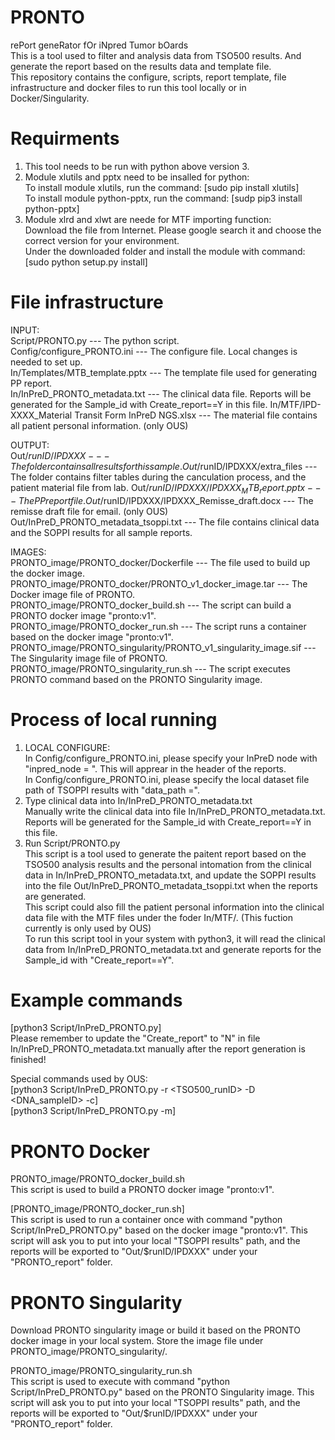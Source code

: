 # PRONTO
rePort geneRator fOr iNpred Tumor bOards    
This is a tool used to filter and analysis data from TSO500 results. And generate the report based on the results data and template file.        
This repository contains the configure, scripts, report template, file infrastructure and docker files to run this tool locally or in Docker/Singularity.

# Requirments
1. This tool needs to be run with python above version 3.
2. Module xlutils and pptx need to be insalled for python:                                                                                                       
To install module xlutils, run the command: [sudo pip install xlutils]                                                                      
To install module python-pptx, run the command: [sudp pip3 install python-pptx]                         
3. Module xlrd and xlwt are neede for MTF importing function:                          
Download the file from Internet. Please google search it and choose the correct version for your environment.                   
Under the downloaded folder and install the module with command: [sudo python setup.py install]

# File infrastructure
INPUT:                                      
Script/PRONTO.py                                    ---  The python script.                                                  
Config/configure_PRONTO.ini                         ---  The configure file. Local changes is needed to set up.                                        
In/Templates/MTB_template.pptx                      ---  The template file used for generating PP report.                                                      
In/InPreD_PRONTO_metadata.txt                       ---  The clinical data file. Reports will be generated for the Sample_id with Create_report==Y in this file. 
In/MTF/IPD-XXXX_Material Transit Form InPreD NGS.xlsx	---  The material file contains all patient personal information. (only OUS)                              

OUTPUT:                  
Out/$runID/IPDXXX					                          --- The folder contains all results for this sample.                       
Out/$runID/IPDXXX/extra_files				                --- The folder contains filter tables during the canculation process, and the patient material file from lab.
Out/$runID/IPDXXX/IPDXXX_MTB_report.pptx		        --- The PP report file.                       
Out/$runID/IPDXXX/IPDXXX_Remisse_draft.docx		      --- The remisse draft file for email. (only OUS)                         
Out/InPreD_PRONTO_metadata_tsoppi.txt			          --- The file contains clinical data and the SOPPI results for all sample reports.              

IMAGES:                  
PRONTO_image/PRONTO_docker/Dockerfile                           --- The file used to build up the docker image.                
PRONTO_image/PRONTO_docker/PRONTO_v1_docker_image.tar           --- The Docker image file of PRONTO.                      
PRONTO_image/PRONTO_docker_build.sh                             --- The script can build a PRONTO docker image "pronto:v1".              
PRONTO_image/PRONTO_docker_run.sh                               --- The script runs a container based on the docker image "pronto:v1".             
PRONTO_image/PRONTO_singularity/PRONTO_v1_singularity_image.sif --- The Singularity image file of PRONTO.                         
PRONTO_image/PRONTO_singularity_run.sh                          --- The script executes PRONTO command based on the PRONTO Singularity image.      

# Process of local running
1. LOCAL CONFIGURE:                       
In Config/configure_PRONTO.ini, please specify your InPreD node with "inpred_node = ". This will apprear in the header of the reports.               
In Config/configure_PRONTO.ini, please specify the local dataset file path of TSOPPI results with "data_path =".                         
2. Type clinical data into In/InPreD_PRONTO_metadata.txt                       
Manually write the clinical data into file In/InPreD_PRONTO_metadata.txt. Reports will be generated for the Sample_id with Create_report==Y in this file.     
3. Run Script/PRONTO.py                               
This script is a tool used to generate the paitent report based on the TSO500 analysis results and the personal intomation from the clinical data in In/InPreD_PRONTO_metadata.txt, and update the SOPPI results into the file Out/InPreD_PRONTO_metadata_tsoppi.txt when the reports are generated.          
This script could also fill the patient personal information into the clinical data file with the MTF files under the foder In/MTF/. (This fuction currently is only used by OUS)                                                                
To run this script tool in your system with python3, it will read the clinical data from In/InPreD_PRONTO_metadata.txt and generate reports for the Sample_id with "Create_report==Y".                            

# Example commands
[python3 Script/InPreD_PRONTO.py]                                           
Please remember to update the "Create_report" to "N" in file In/InPreD_PRONTO_metadata.txt manually after the report generation is finished!             

Special commands used by OUS:                                                
[python3 Script/InPreD_PRONTO.py -r <TSO500_runID> -D <DNA_sampleID> -c]                                                 
[python3 Script/InPreD_PRONTO.py -m]

# PRONTO Docker
PRONTO_image/PRONTO_docker_build.sh                                                 
This script is used to build a PRONTO docker image "pronto:v1".                                    

[PRONTO_image/PRONTO_docker_run.sh]                                                     
This script is used to run a container once with command "python Script/InPreD_PRONTO.py" based on the docker image "pronto:v1". This script will ask you to put into your local "TSOPPI results" path, and the reports will be exported to "Out/$runID/IPDXXX" under your "PRONTO_report" folder.              

# PRONTO Singularity
Download PRONTO singularity image or build it based on the PRONTO docker image in your local system. Store the image file under PRONTO_image/PRONTO_singularity/.

PRONTO_image/PRONTO_singularity_run.sh                                       
This script is used to execute with command "python Script/InPreD_PRONTO.py" based on the PRONTO Singularity image. This script will ask you to put into your local "TSOPPI results" path, and the reports will be exported to "Out/$runID/IPDXXX" under your "PRONTO_report" folder.

